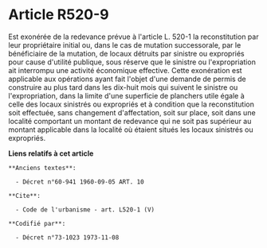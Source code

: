 # Article R520-9

Est exonérée de la redevance prévue à l'article L. 520-1 la reconstitution par leur propriétaire initial ou, dans le cas de
mutation successorale, par le bénéficiaire de la mutation, de locaux détruits par sinistre ou expropriés pour cause d'utilité
publique, sous réserve que le sinistre ou l'expropriation ait interrompu une activité économique effective. Cette exonération
est applicable aux opérations ayant fait l'objet d'une demande de permis de construire au plus tard dans les dix-huit mois
qui suivent le sinistre ou l'expropriation, dans la limite d'une superficie de planchers utile égale à celle des locaux
sinistrés ou expropriés et à condition que la reconstitution soit effectuée, sans changement d'affectation, soit sur place,
soit dans une localité comportant un montant de redevance qui ne soit pas supérieur au montant applicable dans la localité où
étaient situés les locaux sinistrés ou expropriés.

**Liens relatifs à cet article**

	**Anciens textes**:

	  - Décret n°60-941 1960-09-05 ART. 10

	**Cite**:

	  - Code de l'urbanisme - art. L520-1 (V)

	**Codifié par**:

	  - Décret n°73-1023 1973-11-08
